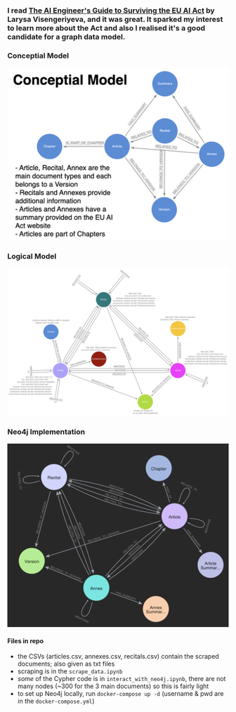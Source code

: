 ### I read [The AI Engineer's Guide to Surviving the EU AI Act](https://www.oreilly.com/library/view/the-ai-engineers/9781098172480/) by Larysa Visengeriyeva, and it was great. It sparked my interest to learn more about the Act and also I realised it's a good candidate for a graph data model.

### Conceptial Model

![conceptual-model](info_pics/conceptial_model.png)

### Logical Model

![logical-model](info_pics/logical_model.png)

### Neo4j Implementation

![neo4j-vis](info_pics/neo4j-vis.png)

#### Files in repo

- the CSVs (articles.csv, annexes.csv, recitals.csv) contain the scraped documents; also given as txt files
- scraping is in the `scrape_data.ipynb`
- *some* of the Cypher code is in `interact_with_neo4j.ipynb`, there are not many nodes (~300 for the 3 main documents) so this is fairly light
- to set up Neo4j locally, run `docker-compose up -d` (username & pwd are in the `docker-compose.yml`)
